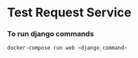 # Test Request Service

### To run django commands
```bash
docker-compose run web <django_command>
```